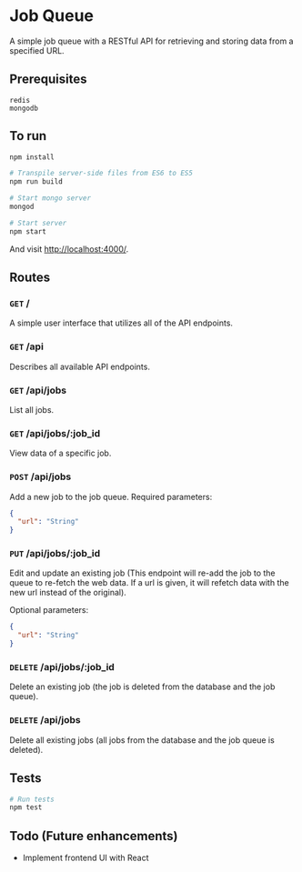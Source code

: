 # Job Queue

A simple job queue with a RESTful API for retrieving and storing data from a specified URL.

## Prerequisites
```
redis
mongodb
```

## To run

```sh
npm install

# Transpile server-side files from ES6 to ES5
npm run build

# Start mongo server
mongod

# Start server
npm start
```

And visit <http://localhost:4000/>.

## Routes
### `GET` /
A simple user interface that utilizes all of the API endpoints.

### `GET` /api
Describes all available API endpoints.

### `GET` /api/jobs
List all jobs.

### `GET` /api/jobs/:job_id
View data of a specific job.

### `POST` /api/jobs
Add a new job to the job queue.
Required parameters:
```json
{
  "url": "String"
}
```

### `PUT` /api/jobs/:job_id
Edit and update an existing job
(This endpoint will re-add the job to the queue to re-fetch the web data.
  If a url is given, it will refetch data with the new url instead of the original).

Optional parameters:
```json
{
  "url": "String"
}
```

### `DELETE` /api/jobs/:job_id
Delete an existing job (the job is deleted from the database and the job queue).

### `DELETE` /api/jobs
Delete all existing jobs (all jobs from the database and the job queue is deleted).

## Tests
```sh
# Run tests
npm test
```

## Todo (Future enhancements)
- Implement frontend UI with React

